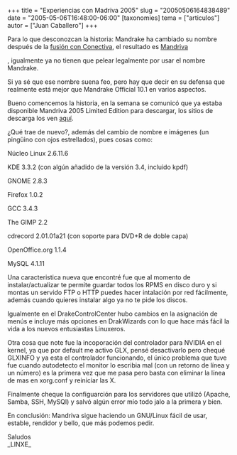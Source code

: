 +++
title = "Experiencias con Madriva 2005"
slug = "20050506164838489"
date = "2005-05-06T16:48:00-06:00"
[taxonomies]
tema = ["articulos"]
autor = ["Juan Caballero"]
+++

Para lo que desconozcan la historia: Mandrake ha cambiado su nombre
después de la [fusión con
Conectiva](http://www.mandriva.com/company/press/briefs?n=/mandrakesoft/finance/2550),
el resultado es
[Mandriva](http://www.mandriva.com/company/press/pr?n=/pr/corporate/2551)

, igualmente ya no tienen que pelear legalmente por usar el nombre
Mandrake.

Si ya sé que ese nombre suena feo, pero hay que decir en su defensa que
realmente está mejor que Mandrake Official 10.1 en varios aspectos.

Bueno comencemos la historia, en la semana se comunicó que ya estaba
disponible Mandriva 2005 Limited Edition para descargar, los sitios de
descarga los ven [aquí](http://www1.mandrivalinux.com/es-es/ftp.php3).

<!-- more -->
¿Qué trae de nuevo?, además del cambio de nombre e imágenes (un pingüino
con ojos estrellados), pues cosas como:

Núcleo Linux 2.6.11.6

KDE 3.3.2 (con algún añadido de la versión 3.4, incluido kpdf)

GNOME 2.8.3

Firefox 1.0.2

GCC 3.4.3

The GIMP 2.2

cdrecord 2.01.01a21 (con soporte para DVD+R de doble capa)

OpenOffice.org 1.1.4

MySQL 4.1.11

Una caracteristica nueva que encontré fue que al momento de
instalar/actualizar te permite guardar todos los RPMS en disco duro y si
montas un servido FTP o HTTP puedes hacer intalación por red fácilmente,
además cuando quieres instalar algo ya no te pide los discos.

Igualmente en el DrakeControlCenter hubo cambios en la asignación de
menús e incluye más opciones en DrakWizards con lo que hace más fácil la
vida a los nuevos entusiastas Linuxeros.

Otra cosa que note fue la incoporación del controlador para NVIDIA en el
kernel, ya que por default me activo GLX, pensé desactivarlo pero chequé
GLXINFO y ya esta el controlador funcionando, el único problema que tuve
fue cuando autodetecto el monitor lo escribia mal (con un retorno de
línea y un número) es la primera vez que me pasa pero basta con eliminar
la línea de mas en xorg.conf y reiniciar las X.

Finalmente cheque la configuarción para los servidores que utilizó
(Apache, Samba, SSH, MySQl) y salvó algún error mío todo jalo a la
primera y bien.

En conclusión: Mandriva sigue haciendo un GNU/Linux fácil de usar,
estable, rendidor y bello, que más podemos pedir.

Saludos  
\_LINXE\_

